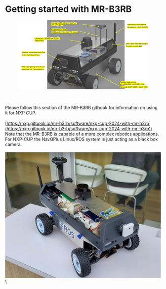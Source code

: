 # Getting started with MR-B3RB

<figure><img src="../.gitbook/assets/image (52).png" alt=""><figcaption></figcaption></figure>

\
\
Please follow this section of the MR-B3RB gitbook for information on using it for NXP CUP.\
\
[https://nxp.gitbook.io/mr-b3rb/software/nxp-cup-2024-with-mr-b3rb](https://nxp.gitbook.io/mr-b3rb/software/nxp-cup-2024-with-mr-b3rb)\
\
Note that the MR-B3RB is capable of a more complex robotics applications. For NXP-CUP the NavQPlus LInux/ROS system is just acting as a black box camera. \
\
![](../.gitbook/assets/image.png)\
